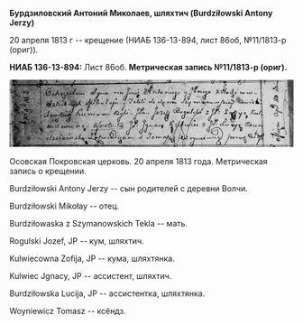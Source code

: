 **Бурдзиловский Антоний Миколаев, шляхтич (Burdziłowski Antony Jerzy)**

20 апреля 1813 г -- крещение (НИАБ 136-13-894, лист 86об, №11/1813-р
(ориг)).

**НИАБ 136-13-894:** Лист 86об. **Метрическая запись №11/1813-р
(ориг).**

![](./media/9d4102dbff9b622c01f92baab1b613938050bd88.png)

Осовская Покровская церковь. 20 апреля 1813 года. Метрическая запись о
крещении.

Burdziłowski Antony Jerzy -- сын родителей с деревни Волчи.

Burdziłowski Mikołay -- отец.

Burdziłowaska z Szymanowskich Tekla -- мать.

Rogulski Jozef, JP -- кум, шляхтич.

Kulwiecowna Zofija, JP -- кума, шляхтянка.

Kulwiec Jgnacy, JP -- ассистент, шляхтич.

Burdziłowska Lucija, JP -- ассистентка, шляхтянка.

Woyniewicz Tomasz -- ксёндз.
